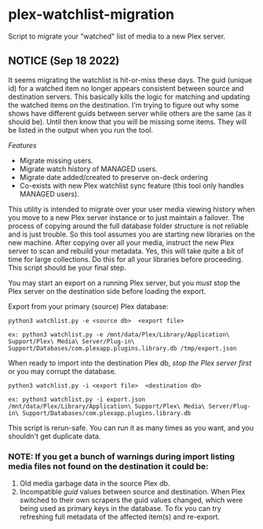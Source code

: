 # plex-watchlist-migration
Script to migrate your "watched" list of media to a new Plex server.

## NOTICE (Sep 18 2022)
It seems migrating the watchlist is hit-or-miss these days.  The guid (unique id) for a watched item no longer appears
consistent between source and destination servers.  This basically kills the logic for matching and updating the watched items on the destination. I'm trying to figure out why some shows have different guids between server while others are the same (as it should be).  Until then know that you will be missing some items. They will be listed in the output when you run the tool.

*Features*
* Migrate missing users.
* Migrate watch history of MANAGED users.
* Migrate date added/created to preserve on-deck ordering
* Co-exists with new Plex watchlist sync feature (this tool only handles MANAGED users).

This utility is intended to migrate over your user media viewing history when you move to a new
Plex server instance or to just maintain a failover.  The process of copying around the full database folder structure is not reliable and
is just trouble.  So this tool assumes you are starting new libraries on the new machine.
After copying over all your media, instruct the new Plex server to scan and rebuild your metadata.
Yes, this will take quite a bit of time for large collections.  Do this for all your
libraries before proceeding.  This script should be your final step.

You may start an export on a running Plex server, but you *must* stop the Plex server on the destination side before loading the export.

Export from your primary (source) Plex database:

    python3 watchlist.py -e <source db>  <export file>

    ex: python3 watchlist.py -e /mnt/data/Plex/Library/Application\ Support/Plex\ Media\ Server/Plug-in\ Support/Databases/com.plexapp.plugins.library.db /tmp/export.json


When ready to import into the destination Plex db, *stop the Plex server first* or you may corrupt the database.

    python3 watchlist.py -i <export file>  <destination db>

    ex: python3 watchlist.py -i export.json /mnt/data/Plex/Library/Application\ Support/Plex\ Media\ Server/Plug-in\ Support/Databases/com.plexapp.plugins.library.db


This script is rerun-safe. You can run it as many times as you want, and you shouldn't get duplicate data.

### NOTE: If you get a bunch of warnings during import listing media files not found on the destination it could be:
1. Old media garbage data in the source Plex db.
2. Incompatible _guid_ values between source and destination.  When Plex switched to their own scrapers the guid values changed, which were being used as primary keys in the database. To fix you can try refreshing full metadata of the affected item(s) and re-export.

